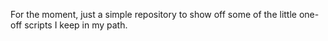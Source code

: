 For the moment, just a simple repository to show off some of the little one-off scripts I keep in my path.
